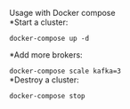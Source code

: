 Usage with Docker compose  
*Start a cluster:  

```docker-compose up -d  ```


*Add more brokers:  

```docker-compose scale kafka=3```  
*Destroy a cluster:   

```docker-compose stop```  
